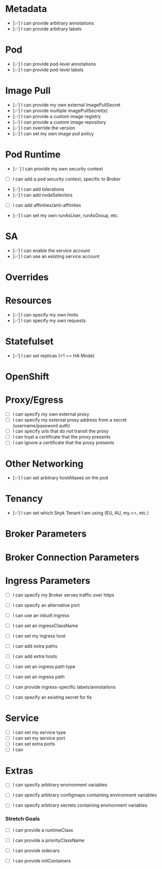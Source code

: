 # Metadata
- [✅] I can provide arbitrary annotations
- [✅] I can provide arbitrary labels

# Pod
- [✅] I can provide pod-level annotations
- [✅] I can provide pod-level labels

# Image Pull
- [✅] I can provide my own external ImagePullSecret
- [✅] I can provide multiple imagePullSecret(s)
- [✅] I can provide a custom image registry
- [✅] I can provide a custom image repository
- [✅] I can override the version
- [✅] I can set my own image pull policy

# Pod Runtime
- [✅ ] I can provide my own security context
- [ ] I can add a pod security context, specific to Broker
- [✅] I can add tolerations
- [✅] I can add nodeSelectors
- [ ] I can add affinities/anti-affinities
- [✅] I can set my own runAsUser, runAsGroup, etc.

# SA
- [✅] I can enable the service account
- [✅] I can use an existing service account

# Overrides

# Resources
- [✅] I can specify my own limits
- [✅] I can specify my own requests

# Statefulset
- [✅] I can set replicas (>1 == HA Mode)

# OpenShift

# Proxy/Egress
- [ ] I can specify my own external proxy
- [ ] I can specify my external proxy address from a secret (username/password auth)
- [ ] I can specify urls that do _not_ transit the proxy
- [ ] I can trust a certificate that the proxy presents
- [ ] I can ignore a certificate that the proxy presents

# Other Networking
- [✅] I can set arbitrary hostAliases on the pod

# Tenancy
- [✅] I can set which Snyk Tenant I am using (EU, AU, my.<>, etc.)

# Broker Parameters

# Broker Connection Parameters

# Ingress Parameters
- [ ] I can specify my Broker serves traffic over https
- [ ] I can specify an alternative port
- [ ] I can use an inbuilt Ingress
- [ ] I can set an ingressClassName
- [ ] I can set my ingress host
- [ ] I can add extra paths
- [ ] I can add extra hosts
- [ ] I can set an ingress path type
- [ ] I can set an ingress path

- [ ] I can provide ingress-specific labels/annotations
- [ ] I can specify an existing secret for tls

# Service
- [ ] I can set my service type
- [ ] I can set my service port
- [ ] I can set extra ports
- [ ] I can 

# Extras
- [ ] I can specify arbitrary environment variables
- [ ] I can specify arbitrary configmaps containing environment variables
- [ ] I can specify arbitrary secrets containing environment variables


### Stretch Goals ###

- [ ] I can provide a runtimeClass
- [ ] I can provide a priorityClassName

- [ ] I can provide sidecars
- [ ] I can provide initContainers
